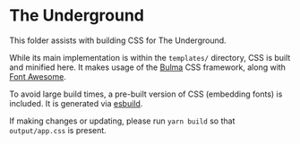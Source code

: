 # The Underground
This folder assists with building CSS for The Underground.

While its main implementation is within the `templates/` directory, CSS is built and minified here.
It makes usage of the [Bulma](https://bulma.io) CSS framework, along with [Font Awesome](https://fontawesome.com).

To avoid large build times, a pre-built version of CSS (embedding fonts) is included. It is generated via [esbuild](https://esbuild.github.io).

If making changes or updating, please run `yarn build` so that `output/app.css` is present.